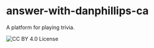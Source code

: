 # answer-with-danphillips-ca
A platform for playing trivia.


![CC BY 4.0 License](https://img.shields.io/badge/License-CC%20BY%204.0-lightgrey.svg)
